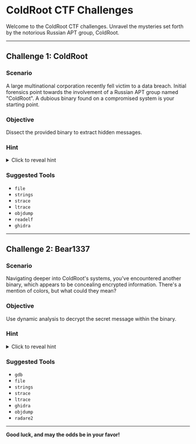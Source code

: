 # ColdRoot CTF Challenges

Welcome to the ColdRoot CTF challenges. Unravel the mysteries set forth by the notorious Russian APT group, ColdRoot.

---

## Challenge 1: ColdRoot

### Scenario
A large multinational corporation recently fell victim to a data breach. Initial forensics point towards the involvement of a Russian APT group named "ColdRoot". A dubious binary found on a compromised system is your starting point. 

### Objective
Dissect the provided binary to extract hidden messages.

### Hint
<details>
  <summary>Click to reveal hint</summary>
  
  - Sometimes, it's not about gaining access but understanding the process.
  - Strings can be useful, but they might also deceive.
</details>

### Suggested Tools
- `file`
- `strings`
- `strace`
- `ltrace`
- `objdump`
- `readelf`
- `ghidra`

---

## Challenge 2: Bear1337

### Scenario
Navigating deeper into ColdRoot's systems, you've encountered another binary, which appears to be concealing encrypted information. There's a mention of colors, but what could they mean?

### Objective
Use dynamic analysis to decrypt the secret message within the binary.

### Hint
<details>
  <summary>Click to reveal hint</summary>
  
  The path ahead requires a trio of colors. Look to the north, where winters are fierce, and tales of bears and babushkas are abundant.
</details>

### Suggested Tools
- `gdb`
- `file`
- `strings`
- `strace`
- `ltrace`
- `ghidra`
- `objdump`
- `radare2`

---

**Good luck, and may the odds be in your favor!**
